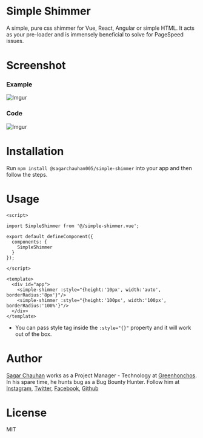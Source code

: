 # Simple Shimmer

A simple, pure css shimmer for Vue, React, Angular or simple HTML. It acts as your pre-loader and is immensely beneficial to solve for PageSpeed issues.

# Screenshot

### Example
![Imgur](https://i.imgur.com/V4hiQSi.jpg)

### Code
![Imgur](https://i.imgur.com/rRXLRuf.jpg)

# Installation

Run `npm install @sagarchauhan005/simple-shimmer` into your app and then follow the steps.

# Usage

```
<script>

import SimpleShimmer from '@/simple-shimmer.vue';

export default defineComponent({
  components: {
    SimpleShimmer
  }
});

</script>

<template>
  <div id="app">
    <simple-shimmer :style="{height:'10px', width:'auto', borderRadius:'8px'}"/>
    <simple-shimmer :style="{height:'100px', width:'100px', borderRadius:'100%'}"/>
  </div>
</template>
```

- You can pass style tag inside the `:style="{}"` property and it will work out of the box.

# Author

[Sagar Chauhan](https://twitter.com/sagarchauhan005) works as a Project Manager - Technology at [Greenhonchos](https://www.greenhonchos.com).
In his spare time, he hunts bug as a Bug Bounty Hunter.
Follow him at [Instagram](https://www.instagram.com/chauhansahab005/), [Twitter](https://twitter.com/chauhansahab005),  [Facebook](https://facebook.com/sagar.chauhan3),
[Github](https://github.com/sagarchauhan005)

# License
MIT
